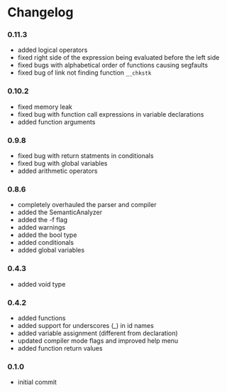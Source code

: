 # Changelog

### 0.11.3
- added logical operators
- fixed right side of the expression being evaluated before the left side
- fixed bugs with alphabetical order of functions causing segfaults
- fixed bug of link not finding function `__chkstk`

### 0.10.2
- fixed memory leak
- fixed bug with function call expressions in variable declarations
- added function arguments

### 0.9.8
- fixed bug with return statments in conditionals
- fixed bug with global variables
- added arithmetic operators

### 0.8.6
- completely overhauled the parser and compiler
- added the SemanticAnalyzer
- added the -f flag
- added warnings
- added the bool type
- added conditionals
- added global variables

### 0.4.3
- added void type

### 0.4.2
- added functions
- added support for underscores (\_) in id names
- added variable assignment (different from declaration)
- updated compiler mode flags and improved help menu
- added function return values

### 0.1.0
- initial commit